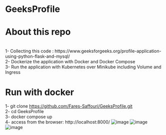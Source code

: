 # GeeksProfile
# About this repo
<br>
1- Collecting this code : https://www.geeksforgeeks.org/profile-application-using-python-flask-and-mysql/<br>
2- Dockerize the application with Docker and Docker Compose<br>
3- Run the application with Kubernetes over Minikube including Volume and Ingress<br>

# Run with docker
1- git clone https://github.com/Fares-Saffouri/GeeksProfile.git<br>
2- cd GeeksProfile<br>
3- docker compose up<br>
4- access from the browser: http://localhost:8000/ 
![image](https://user-images.githubusercontent.com/70641137/183227736-84e64036-4f96-40e5-a5dd-e88b346da753.png)
![image](https://user-images.githubusercontent.com/70641137/183227739-cde838f1-22e5-4ce1-82cb-81ffb416e80e.png)
![image](https://user-images.githubusercontent.com/70641137/183227744-43bec5bd-313b-4db7-b627-32099a4e0d76.png)
